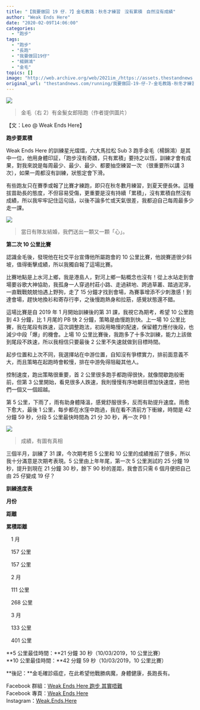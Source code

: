 ```yaml
---
title: "【我要做回 19 仔．7】金毛教路：秋冬才練習ㅤ沒有累積ㅤ自然沒有成績"
author: "Weak Ends Here"
date: "2020-02-09T14:06:00"
categories:
  - "跑步"
tags:
  - "跑步"
  - "長跑"
  - "我要做回19仔"
  - "楊錦鴻"
  - "金毛"
topics: []
image: "http://web.archive.org/web/2021im_/https://assets.thestandnews.com/media/photos/84984855_uKBBU_VskY2zI.jpg"
original_url: "thestandnews.com/running/我要做回-19-仔-7-金毛教路-秋冬才練習ᅠ沒有累積ᅠ自然沒有成績"
---
```

![](http://web.archive.org/web/2021im_/https://assets.thestandnews.com/media/photos/84984855_uKBBU_VskY2zI.jpg)

> 金毛（右 2）有金髮女郎陪跑（作者提供圖片）

【文：Leo @ Weak Ends Here】

**跑步要累積**

Weak Ends Here 的訓練星光熠熠，六大馬拉松 Sub 3 跑手金毛（楊錦鴻）是其中一位，他用身體印証，「跑步沒有奇蹟，只有累積」要持之以恆，訓練才會有成果，對我來說是每周最少、最少、最少、都要抽空練習一次 （很重要所以講 3 次），如果一周都沒有訓練，狀態定會下滑。

有些跑友只在賽季或報了比賽才練跑，即只在秋冬數月練習，到夏天便長休。這種拔苗助長的態度，不但容易受傷，更重要是沒有持續「累積」，沒有累積自然沒有成績，所以我牢牢記住這句話，以後不論多忙或天氣很差，我都迫自己每周最多少走一課。

![](http://web.archive.org/web/2021im_/https://assets.thestandnews.com/media/photos/85043306_nzmWo_18YygS8.jpg)
> 當日有隊友結婚，我們送出一顆又一顆「心」。

**第二次 10 公里比賽**

認識金毛後，發現他在社交平台宣傳他所屬跑會的 10 公里比賽，他說賽道很少斜坡，值得衝擊成績，所以我獨自報了這場比賽。

比賽地點是上水河上鄉，我是港島人，對河上鄉一點概念也沒有！從上水站走到會場要谷歌大神協助，我孤身一人穿過村莊小路、走過耕地、跨過草叢、踏過泥濘，一直戰戰兢兢怕遇上野狗，走了 15 分鐘才找到會場，為賽事增添不少刺激感！到達會場，趕快地換衫和寄存行李，之後慢跑熱身和拉筋，感覺狀態還不錯。

這場比賽是自 2019 年 1 月開始訓練後的第 31 課，我視它為期考，希望 10 公里跑到 43 分鐘，比 1 月尾的 PB 快 2 分鐘，策略是由慢跑到快。上一場 10 公里比賽，我在尾段有跌速，這次調整跑法，初段用略慢的配速，保留體力應付後段，也減少中段「爆」的機會。上場 10 公里比賽後，我跑多了十多次訓練，能力上該做到尾段不跌速，所以我相信只要最後 2 公里不失速就做到目標時間。

起步位置和上次不同，我選擇站在中游位置，自知沒有爭標實力，排前面意義不大，而且策略在起跑時會較慢，排在中游免得阻礙其他人。

控制速度，跑出策略很重要，首 2 公里很多跑手都跑得很快，就像間歇跑般衝前，但第 3 公里開始，看見很多人跌速，我則慢慢有序地朝目標加快速度，把他們一個又一個超越。

第 5 公里，下雨了，雨有助身體降溫，感覺舒服很多，反而有助提升速度。雨愈下愈大，最後 1 公里，每步都在水窪中跑過，我在看不清前方下衝線，時間是 42 分鐘 59 秒，分段 5 公里最快時間為 21 分 30 秒，再一次 PB！

![](http://web.archive.org/web/2021im_/https://assets.thestandnews.com/media/photos/85073282_SpH4z_jOc8WPG.jpg)
> 成績，有圖有真相

三個半月，訓練了 31 課，今次期考把 5 公里和 10 公里的成績推前了很多，所以我十分滿意是次期考表現。5 公里由上年年尾，第一次 5 公里測試的 25 分鐘 19 秒，提升到現在 21 分鐘 30 秒，餘下 90 秒的差距，我會否只需 6 個月便把自己由 25 仔變成 19 仔？

**訓練進度表**

**月份**

**距離**

**累積距離**

ㅤ1 月ㅤ

ㅤ157 公里ㅤ

ㅤ157 公里ㅤ

ㅤ2 月ㅤ

ㅤ111 公里ㅤ

ㅤ268 公里ㅤ

ㅤ3 月ㅤ

ㅤ133 公里ㅤ

ㅤ401 公里ㅤ

**5 公里最佳時間：**21 分鐘 30 秒（10/03/2019，10 公里比賽）  
**10 公里最佳時間：**42 分鐘 59 秒（10/03/2019，10 公里比賽）

**後記：**金毛確診癌症，在此希望他戰勝病魔，身體健康，長跑長有。

Facebook 群組：[Weak Ends Here 跑步 其實唔難](http://web.archive.org/web/20210710105501/https://www.facebook.com/groups/498772610150499/)  
Facebook 專頁：[Weak Ends Here](http://web.archive.org/web/20210710105501/https://www.facebook.com/Weak-Ends-Here-753770388079839/)  
Instagram：[Weak.Ends.Here](http://web.archive.org/web/20210710105501/https://www.instagram.com/weak.ends.here/)
